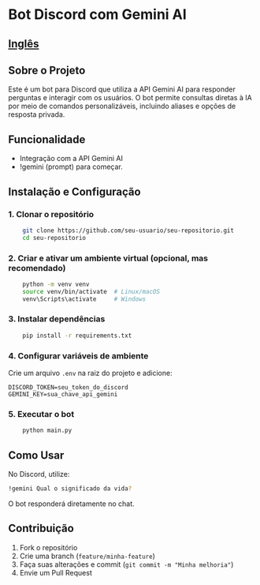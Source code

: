# Bot Discord com Gemini AI

## [Inglês](readme.md)

## Sobre o Projeto
Este é um bot para Discord que utiliza a API Gemini AI para responder perguntas e interagir com os usuários. O bot permite consultas diretas à IA por meio de comandos personalizáveis, incluindo aliases e opções de resposta privada.

## Funcionalidade
- Integração com a API Gemini AI
- !gemini (prompt) para começar.

## Instalação e Configuração
### 1. Clonar o repositório
```bash
    git clone https://github.com/seu-usuario/seu-repositorio.git
    cd seu-repositorio
```

### 2. Criar e ativar um ambiente virtual (opcional, mas recomendado)
```bash
    python -m venv venv
    source venv/bin/activate  # Linux/macOS
    venv\Scripts\activate     # Windows
```

### 3. Instalar dependências
```bash
    pip install -r requirements.txt
```

### 4. Configurar variáveis de ambiente
Crie um arquivo `.env` na raiz do projeto e adicione:
```
DISCORD_TOKEN=seu_token_do_discord
GEMINI_KEY=sua_chave_api_gemini
```

### 5. Executar o bot
```bash
    python main.py
```

## Como Usar
No Discord, utilize:
```bash
!gemini Qual o significado da vida?
```
O bot responderá diretamente no chat.

## Contribuição
1. Fork o repositório
2. Crie uma branch (`feature/minha-feature`)
3. Faça suas alterações e commit (`git commit -m "Minha melhoria"`)
4. Envie um Pull Request

